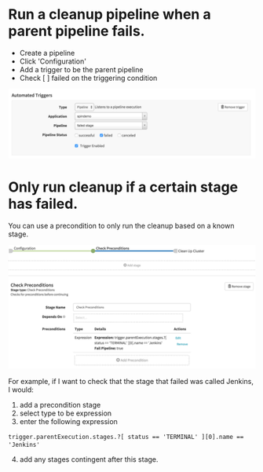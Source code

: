 # Run a cleanup pipeline when a parent pipeline fails.

* Create a pipeline
* Click 'Configuration'
* Add a trigger to be the parent pipeline
* Check [ ] failed on the triggering condition

![cleanup](cleanup.png)

# Only run cleanup if a certain stage has failed. 

You can use a precondition to only run the cleanup based on a known stage.

![precondition](precondition.png)

For example, if I want to check that the stage that failed was called Jenkins, I would:

1. add a precondition stage
2. select type to be expression
3. enter the following expression
```
trigger.parentExecution.stages.?[ status == 'TERMINAL' ][0].name == 'Jenkins'
```
4. add any stages contingent after this stage. 